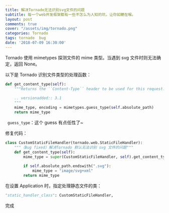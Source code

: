 ```yaml
---
title: 解决Tornado无法识别svg文件的问题
subtitle: 每一个web开发框架都有一些不怎么为人知的坑，让你如鲠在喉。
layout: post
comments: true
cover: "/assets/img/tornado.png"
categories: Tornado
tags: tornado  bug
date: '2018-07-09 16:30:00'
---
```


Tornado 使用 mimetypes 探测文件的 mime 类型。当遇到 svg 文件时则无法确定，返回 None。

以下是 Tornado 识别文件类型的处理函数：

```python 
def get_content_type(self):
    """Returns the ``Content-Type`` header to be used for this request.
 
    .. versionadded:: 3.1
    """
    mime_type, encoding = mimetypes.guess_type(self.absolute_path)
    return mime_type
```

` guess_type`：这个 guess 有点任性了~


修复代码：


```python 
class CustomStaticFileHandler(tornado.web.StaticFileHandler):
    """（Bug fixed）解决Tornado 默认无法识别 svg 文件的问题"""
    def get_content_type(self):
        mime_type = super(CustomStaticFileHandler, self).get_content_type()
        
        if self.absolute_path.endswith(".svg"):
            mime_type = "image/svg+xml"
        return mime_type
```

在设置 Application 时，指定处理静态文件的类：

```python 
"static_handler_class": CustomStaticFileHandler,
```

完成